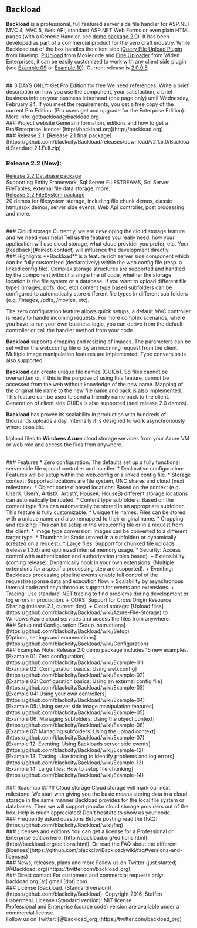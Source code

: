 ## Backload
**Backload** is a professional, full featured server side file handler for ASP.NET MVC 4, MVC 5, Web API, standard ASP.NET Web Forms or even plain HTML pages (with a Generic Handler, see [demo package 2.0](https://github.com/blackcity/Backload/releases/download/v.2.0.0.0/Backload.Standard.2.0.Full.zip)). It has been developed as part of a commercial product for the aero craft industry. 
While Backload out of the box handles the client side [jQuery File Upload Plugin](https://github.com/blueimp/jQuery-File-Upload) from blueimp, [PlUpload](https://github.com/moxiecode/plupload) from Moxiecode and [Fine Uploader](http://fineuploader.com/) from Widen Enterprises, it can be easily customized to work with any client side plugin (see [Example 09](https://github.com/blackcity/Backload/wiki/Example-10) or [Example 10](https://github.com/blackcity/Backload/wiki/Example-10)). Current release is [2.0.0.5](http://www.nuget.org/packages/Backload/).

<br />
## 3 DAYS ONLY: Get Pro Edition for free
We need references. Write a brief description on how you use the component, your satisfaction, a brief business info on your business letterhead (one page only) until Wednesday, February 24. If you meet the requirements, you get a free copy of the current Pro Edition. (Pro users get and upgrade for the Enterprise Edition). More info: getbackload@backload.org.

<br />
### Project website
General information, editions and how to get a Pro/Enterprise license:
[http://backload.org](http://backload.org). 

<br />
### Release 2.1: 
[Release 2.1 final package](https://github.com/blackcity/Backload/releases/download/v2.1.5.0/Backload.Standard.2.1.Full.zip)<br />

### Release 2.2 (New):
[Release 2.2 Database package](https://github.com/blackcity/Backload/blob/master/Examples/Backload.Demo.2/Backload.Database.Demo.zip?raw=true)<br />
Supporting Entity Framework, Sql Server FILESTREAMS, Sql Server FileTables, external file data storage, more.<br />
[Release 2.2 FileSystem package](https://github.com/blackcity/Backload/blob/master/Examples/Backload.Demo.2/Backload.2.2.FileSystem.Demo.zip?raw=true)<br />
20 demos for filesystem storage, including file chunk demos, classic html/aspx demos, server side events, Web Api controller, post processing and more.

<br />
### Cloud storage
Currently, we are developing the cloud storage feature and we need your help! Tell us the features you really need, how your application will use cloud storage, what cloud provider you prefer, etc. Your [feedback](#direct-contact) will influence the development directly.

<br />
### Highlights
**Backload** is a feature rich server side component which can be fully customized (declaratively) within the web.config file (resp. a linked config file). Complex storage structures are supported and handled by the component without a single line of code, whether the storage location is the file system or a database. If you want to upload different file types (images, pdfs, doc, etc) content type based subfolders can be configured to automatically store different file types in different sub folders (e.g. /images, /pdfs, /movies, etc).

The zero configuration feature allows quick setups, a default MVC controller is ready to handle incoming requests. For more complex scenarios, where you have to run your own business logic, you can derive from the default controller or call the handler method from your code. 

**Backload** supports cropping and resizing of images. The parameters can be set within the web.config file or by an incoming request from the client. Multiple image manipulation features are implemented. Type conversion is also supported.

**Backload** can create unique file names (GUIDs). So files cannot be overwritten or, if this is the purpose of using this feature, cannot be accessed from the web without knowledge of the new name. Mapping of the original file name to the new file name and back is also implemented. This feature can be used to send a friendly name back to the client. Generation of client side GUIDs is also supported (seel release 2.0 demos). 

**Backload** has proven its scalability in production with hundreds of thousands uploads a day. Internally it is designed to work asynchronously where possible.

Upload files to **Windows Azure** cloud storage services from your Azure VM or web role and access the files from anywhere.

<br />
### Features
* Zero configuration: The defaults set up a fully functional server side file upload controller and handler.
* Declarative configuration: Features will be setup within the web.config or a linked config file.
* Storage context: Supported locations are file system, UNC shares and cloud (next milestone).
* Object context based locations: Based on the context (e.g. UserX, UserY, ArtistX, ArtistY, HouseA, HouseB) different storage locations can automatically be routed.
* Content type subfolders: Based on the content type files can automatically be stored in an appropriate subfolder. This feature is fully customizable.
* Unique file names: Files can be stored with a unique name and also remapped to their original name.
* Cropping and resizing: This can be setup in the web.config file or in a request from the client.
* Image type conversion: Images can be converted to a different target type.
* Thumbnails: Static (stored in a subfolder) or dynamically (created on a request). 
* Large files: Support for chunked file uploads (release 1.3.6) and optimized internal memory usage.
* Security: Access control with authentication and authorization (roles based).
+ Extensibility (coming release): Dynamically hook in your own extensions. (Multiple extensions for a specific processing step are supported).
+ Eventing: Backloads processing pipeline events enable full control of the request/response data and execution flow.
+ Scalability by asynchronous internal code and asynchronous support for events and extensions.
+ Tracing: Use standard .NET tracing to find proplems during development or log errors in production.
+ CORS: Support for Cross Origin Resource Sharing (release 2.1, current dev).
+ Cloud storage: [Upload files](https://github.com/blackcity/Backload/wiki/Azure-File-Storage) to Windows Azure cloud services and access the files from anywhere.

<br />
### Setup and Configuration
[Setup instructions](https://github.com/blackcity/Backload/wiki/Setup)<br />
[Options, settings and enumerations](https://github.com/blackcity/Backload/wiki/Configuration)

<br />
### Examples
Note: Release 2.0 demo package includes 15 new examples.<br />
[Example 01: Zero configuration](https://github.com/blackcity/Backload/wiki/Example-01)<br />
[Example 02: Configuration basics: Using web.config](https://github.com/blackcity/Backload/wiki/Example-02)<br />
[Example 03: Configuration basics: Using an external config file](https://github.com/blackcity/Backload/wiki/Example-03)<br />
[Example 04: Using your own controllers](https://github.com/blackcity/Backload/wiki/Example-04)<br />
[Example 05: Using server side image manipulation features](https://github.com/blackcity/Backload/wiki/Example-05)<br />
[Example 06: Managing subfolders: Using the object context](https://github.com/blackcity/Backload/wiki/Example-06)<br />
[Example 07: Managing subfolders: Using the upload context](https://github.com/blackcity/Backload/wiki/Example-07)<br />
[Example 12: Eventing: Using Backloads server side events](https://github.com/blackcity/Backload/wiki/Example-12)<br />
[Example 13: Tracing: Use tracing to identify problems and log errors](https://github.com/blackcity/Backload/wiki/Example-13)<br />
[Example 14: Large files: How to setup file chunking](https://github.com/blackcity/Backload/wiki/Example-14)<br />

<br />
### Roadmap
#### Cloud storage
Cloud storage will mark our next milestone. We start with giving you the basic means storing data in a cloud storage in the same manner Backload provides for the local file system or databases. Then we will support popular cloud storage providers out of the box. Help is much appreciated! Don't hesitate to show us your code. 

<br />
### Frequently asked questions
Before posting read the [FAQ](https://github.com/blackcity/Backload/wiki/faq)

<br />
### Licenses and editions
You can get a license for a Professional or Enterprise edition here: [http://backload.org/editions.html](http://backload.org/editions.html). 
Or read the FAQ about the different [licenses](https://github.com/blackcity/Backload/wiki/faq#versions-and-licenses)

<br />
### News, releases, plans and more
Follow us on Twitter (just started) [@Backload_org](https://twitter.com/backload_org)

<br />
### Direct contact
For customers and commercial requests only: backload.org [at] gmail [dot] com.

<br />
### License
[Backload. (Standard version)](https://github.com/blackcity/Backload): Copyright 2016, Steffen Habermehl, License (Standard version): MIT license<br />
Professional and Enterprise (source code) version are available under a commercial license.<br/>
Follow us on Twitter: [@Backload_org](https://twitter.com/backload_org)
